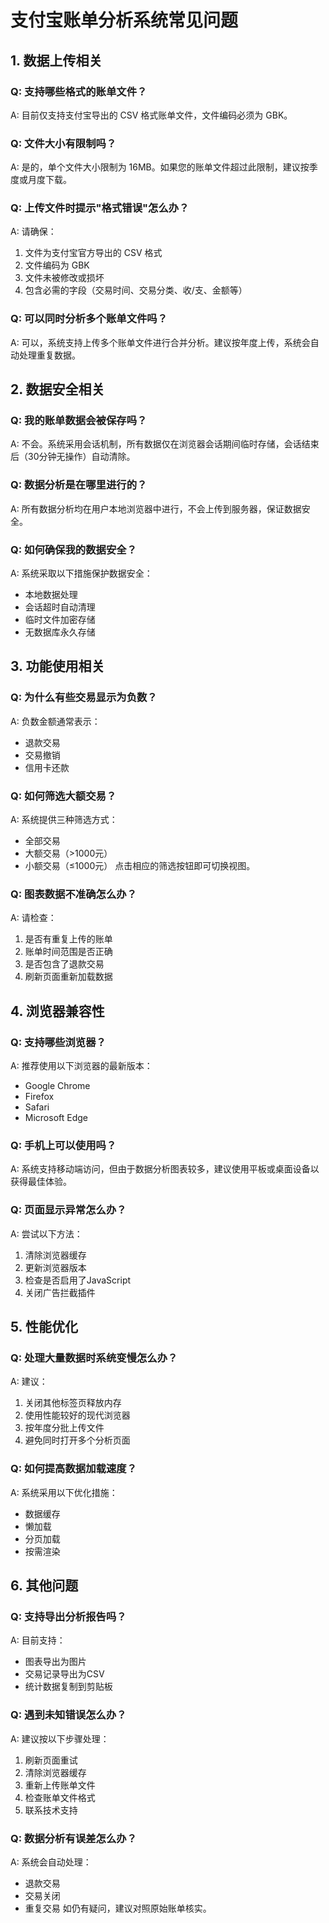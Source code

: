 # 支付宝账单分析系统常见问题

## 1. 数据上传相关

### Q: 支持哪些格式的账单文件？
A: 目前仅支持支付宝导出的 CSV 格式账单文件，文件编码必须为 GBK。

### Q: 文件大小有限制吗？
A: 是的，单个文件大小限制为 16MB。如果您的账单文件超过此限制，建议按季度或月度下载。

### Q: 上传文件时提示"格式错误"怎么办？
A: 请确保：
1. 文件为支付宝官方导出的 CSV 格式
2. 文件编码为 GBK
3. 文件未被修改或损坏
4. 包含必需的字段（交易时间、交易分类、收/支、金额等）

### Q: 可以同时分析多个账单文件吗？
A: 可以，系统支持上传多个账单文件进行合并分析。建议按年度上传，系统会自动处理重复数据。

## 2. 数据安全相关

### Q: 我的账单数据会被保存吗？
A: 不会。系统采用会话机制，所有数据仅在浏览器会话期间临时存储，会话结束后（30分钟无操作）自动清除。

### Q: 数据分析是在哪里进行的？
A: 所有数据分析均在用户本地浏览器中进行，不会上传到服务器，保证数据安全。

### Q: 如何确保我的数据安全？
A: 系统采取以下措施保护数据安全：
- 本地数据处理
- 会话超时自动清理
- 临时文件加密存储
- 无数据库永久存储

## 3. 功能使用相关

### Q: 为什么有些交易显示为负数？
A: 负数金额通常表示：
- 退款交易
- 交易撤销
- 信用卡还款

### Q: 如何筛选大额交易？
A: 系统提供三种筛选方式：
- 全部交易
- 大额交易（>1000元）
- 小额交易（≤1000元）
点击相应的筛选按钮即可切换视图。

### Q: 图表数据不准确怎么办？
A: 请检查：
1. 是否有重复上传的账单
2. 账单时间范围是否正确
3. 是否包含了退款交易
4. 刷新页面重新加载数据

## 4. 浏览器兼容性

### Q: 支持哪些浏览器？
A: 推荐使用以下浏览器的最新版本：
- Google Chrome
- Firefox
- Safari
- Microsoft Edge

### Q: 手机上可以使用吗？
A: 系统支持移动端访问，但由于数据分析图表较多，建议使用平板或桌面设备以获得最佳体验。

### Q: 页面显示异常怎么办？
A: 尝试以下方法：
1. 清除浏览器缓存
2. 更新浏览器版本
3. 检查是否启用了JavaScript
4. 关闭广告拦截插件

## 5. 性能优化

### Q: 处理大量数据时系统变慢怎么办？
A: 建议：
1. 关闭其他标签页释放内存
2. 使用性能较好的现代浏览器
3. 按年度分批上传文件
4. 避免同时打开多个分析页面

### Q: 如何提高数据加载速度？
A: 系统采用以下优化措施：
- 数据缓存
- 懒加载
- 分页加载
- 按需渲染

## 6. 其他问题

### Q: 支持导出分析报告吗？
A: 目前支持：
- 图表导出为图片
- 交易记录导出为CSV
- 统计数据复制到剪贴板

### Q: 遇到未知错误怎么办？
A: 建议按以下步骤处理：
1. 刷新页面重试
2. 清除浏览器缓存
3. 重新上传账单文件
4. 检查账单文件格式
5. 联系技术支持

### Q: 数据分析有误差怎么办？
A: 系统会自动处理：
- 退款交易
- 交易关闭
- 重复交易
如仍有疑问，建议对照原始账单核实。 